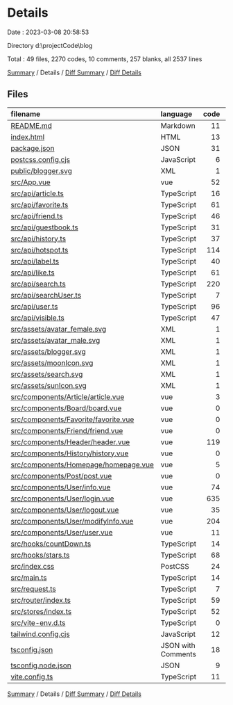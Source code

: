 # Details

Date : 2023-03-08 20:58:53

Directory d:\\projectCode\\blog

Total : 49 files,  2270 codes, 10 comments, 257 blanks, all 2537 lines

[Summary](results.md) / Details / [Diff Summary](diff.md) / [Diff Details](diff-details.md)

## Files
| filename | language | code | comment | blank | total |
| :--- | :--- | ---: | ---: | ---: | ---: |
| [README.md](/README.md) | Markdown | 11 | 0 | 8 | 19 |
| [index.html](/index.html) | HTML | 13 | 0 | 1 | 14 |
| [package.json](/package.json) | JSON | 31 | 0 | 1 | 32 |
| [postcss.config.cjs](/postcss.config.cjs) | JavaScript | 6 | 0 | 1 | 7 |
| [public/blogger.svg](/public/blogger.svg) | XML | 1 | 0 | 0 | 1 |
| [src/App.vue](/src/App.vue) | vue | 52 | 0 | 3 | 55 |
| [src/api/article.ts](/src/api/article.ts) | TypeScript | 16 | 0 | 6 | 22 |
| [src/api/favorite.ts](/src/api/favorite.ts) | TypeScript | 61 | 0 | 21 | 82 |
| [src/api/friend.ts](/src/api/friend.ts) | TypeScript | 46 | 0 | 9 | 55 |
| [src/api/guestbook.ts](/src/api/guestbook.ts) | TypeScript | 31 | 0 | 6 | 37 |
| [src/api/history.ts](/src/api/history.ts) | TypeScript | 37 | 0 | 13 | 50 |
| [src/api/hotspot.ts](/src/api/hotspot.ts) | TypeScript | 114 | 0 | 20 | 134 |
| [src/api/label.ts](/src/api/label.ts) | TypeScript | 40 | 0 | 14 | 54 |
| [src/api/like.ts](/src/api/like.ts) | TypeScript | 61 | 0 | 21 | 82 |
| [src/api/search.ts](/src/api/search.ts) | TypeScript | 220 | 0 | 19 | 239 |
| [src/api/searchUser.ts](/src/api/searchUser.ts) | TypeScript | 7 | 0 | 3 | 10 |
| [src/api/user.ts](/src/api/user.ts) | TypeScript | 96 | 0 | 20 | 116 |
| [src/api/visible.ts](/src/api/visible.ts) | TypeScript | 47 | 0 | 15 | 62 |
| [src/assets/avatar_female.svg](/src/assets/avatar_female.svg) | XML | 1 | 0 | 0 | 1 |
| [src/assets/avatar_male.svg](/src/assets/avatar_male.svg) | XML | 1 | 0 | 0 | 1 |
| [src/assets/blogger.svg](/src/assets/blogger.svg) | XML | 1 | 0 | 0 | 1 |
| [src/assets/moonIcon.svg](/src/assets/moonIcon.svg) | XML | 1 | 0 | 0 | 1 |
| [src/assets/search.svg](/src/assets/search.svg) | XML | 1 | 0 | 0 | 1 |
| [src/assets/sunIcon.svg](/src/assets/sunIcon.svg) | XML | 1 | 0 | 0 | 1 |
| [src/components/Article/article.vue](/src/components/Article/article.vue) | vue | 3 | 0 | 1 | 4 |
| [src/components/Board/board.vue](/src/components/Board/board.vue) | vue | 0 | 0 | 1 | 1 |
| [src/components/Favorite/favorite.vue](/src/components/Favorite/favorite.vue) | vue | 0 | 0 | 1 | 1 |
| [src/components/Friend/friend.vue](/src/components/Friend/friend.vue) | vue | 0 | 0 | 1 | 1 |
| [src/components/Header/header.vue](/src/components/Header/header.vue) | vue | 119 | 0 | 13 | 132 |
| [src/components/History/history.vue](/src/components/History/history.vue) | vue | 0 | 0 | 1 | 1 |
| [src/components/Homepage/homepage.vue](/src/components/Homepage/homepage.vue) | vue | 5 | 0 | 1 | 6 |
| [src/components/Post/post.vue](/src/components/Post/post.vue) | vue | 0 | 0 | 1 | 1 |
| [src/components/User/info.vue](/src/components/User/info.vue) | vue | 74 | 0 | 3 | 77 |
| [src/components/User/login.vue](/src/components/User/login.vue) | vue | 635 | 3 | 12 | 650 |
| [src/components/User/logout.vue](/src/components/User/logout.vue) | vue | 35 | 0 | 2 | 37 |
| [src/components/User/modifyInfo.vue](/src/components/User/modifyInfo.vue) | vue | 204 | 3 | 9 | 216 |
| [src/components/User/user.vue](/src/components/User/user.vue) | vue | 11 | 0 | 1 | 12 |
| [src/hooks/countDown.ts](/src/hooks/countDown.ts) | TypeScript | 14 | 0 | 2 | 16 |
| [src/hooks/stars.ts](/src/hooks/stars.ts) | TypeScript | 68 | 1 | 3 | 72 |
| [src/index.css](/src/index.css) | PostCSS | 24 | 0 | 4 | 28 |
| [src/main.ts](/src/main.ts) | TypeScript | 14 | 0 | 2 | 16 |
| [src/request.ts](/src/request.ts) | TypeScript | 7 | 0 | 3 | 10 |
| [src/router/index.ts](/src/router/index.ts) | TypeScript | 59 | 0 | 5 | 64 |
| [src/stores/index.ts](/src/stores/index.ts) | TypeScript | 52 | 0 | 5 | 57 |
| [src/vite-env.d.ts](/src/vite-env.d.ts) | TypeScript | 0 | 1 | 1 | 2 |
| [tailwind.config.cjs](/tailwind.config.cjs) | JavaScript | 12 | 1 | 0 | 13 |
| [tsconfig.json](/tsconfig.json) | JSON with Comments | 18 | 0 | 1 | 19 |
| [tsconfig.node.json](/tsconfig.node.json) | JSON | 9 | 0 | 1 | 10 |
| [vite.config.ts](/vite.config.ts) | TypeScript | 11 | 1 | 2 | 14 |

[Summary](results.md) / Details / [Diff Summary](diff.md) / [Diff Details](diff-details.md)